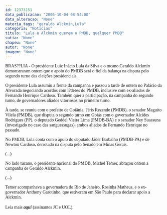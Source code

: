 ```yaml
---
id: 12373151
data_publicacao: "2006-10-04 08:54:00"
data_alteracao: "None"
materia_tags: "geraldo Alckmin,Lula"
categoria: "Notícias"
titulo: "Lula e Alckmin querem o PMDB, qualquer PMDB"
sutia: "None"
chapeu: "None"
autor: "None"
imagem: "None"
---
```

<p><P><FONT face=Verdana>BRAS??LIA - O presidente Luiz Inácio Lula da Silva e o tucano Geraldo Alckmin demonstraram ontem que o apoio do PMDB será o fiel da balança na disputa pelo segundo turno das eleições presidenciais. </FONT></P></p>
<p><P><FONT face=Verdana>O presidente Lula assumiu a frente da campanha e passou a tarde de ontem no Palácio da Alvorada negociando acordos com l?deres do PMDB, inclusive com ex-aliados de Fernando Henrique Cardoso. Também quer a participação, na campanha do segundo turno, de governadores aliados vitoriosos no primeiro turno. </FONT></P></p>
<p><P><FONT face=Verdana>À tarde, se reuniu com o prefeito de Goiânia, ??ris Rezende (PMDB), o senador Maguito Vilela (PMDB), que disputa o segundo turno em Goiás com o governador Alcides Rodrigues (PP), o deputado Geddel Vieira Lima (PMDB-BA) e o senador Ney Suassuna (investigado no caso das sanguessugas), ambos aliados de Fernando Henrique no passado. </FONT></P></p>
<p><P><FONT face=Verdana>No PMDB, Lula conta com o apoio do deputado Jáder Barbalho (PMDB-PA) e de Newton Cardoso, derrotado na disputa pelo Senado em Minas Gerais. </FONT></P></p>
<p><P><FONT face=Verdana>(...)</FONT></P></p>
<p><P><FONT face=Verdana>No lado tucano, o presidente nacional do PMDB, Michel Temer, abraçou ontem a campanha de Geraldo Alckmin. </FONT></P></p>
<p><P><FONT face=Verdana>(...)</FONT></P></p>
<p><P><FONT face=Verdana>Temer acompanhava a governadora do Rio de Janeiro, Rosinha Matheus, e o ex-governador Anthony Garotinho, que estiveram em São Paulo para declarar apoio a Alckmin.<BR></FONT><FONT face=Verdana><BR>Leia mais <STRONG><EM>aqui</EM></STRONG> (assinantes JC e UOL).</FONT></P> </p>
